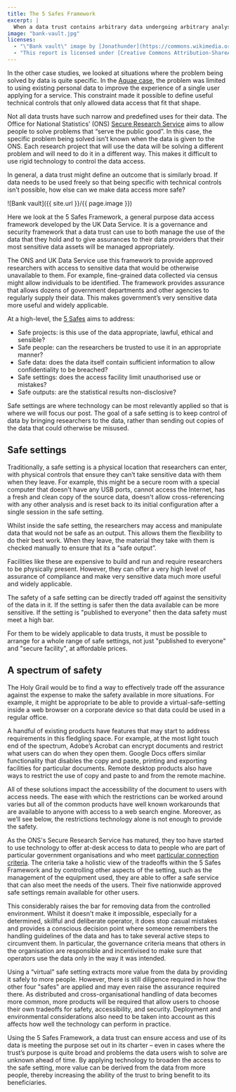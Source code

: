 ```yaml
---
title: The 5 Safes Framework
excerpt: |
  When a data trust contains arbitrary data undergoing arbitrary analysis, it is not always possible or feasible to set up data access mechanisms that are easy to audit, or to perform that audit automatically. The 5 Safes Framework proposes “Safe Settings” where the analysis is brought to the data, rather than the traditional practice of downloading data and analysing it locally. This allows the analysis to be secured and for the results to be audited at the point they leave the control of the trust.
image: "bank-vault.jpg"
licenses:
  - "\"Bank vault\" image by [Jonathunder](https://commons.wikimedia.org/wiki/File:WinonaSavingsBankVault.JPG) used under [CC BY-SA 3.0](https://commons.wikimedia.org/w/index.php?curid=5765999)."
  - "This report is licensed under [Creative Commons Attribution-ShareAlike 4.0 International](https://creativecommons.org/licenses/by-sa/4.0/)."
---
```

In the other case studies, we looked at situations where the problem being solved by data is quite specific. In the [Aquae case](./aquae-model.html), the problem was limited to using existing personal data to improve the experience of a single user applying for a service. This constraint made it possible to define useful technical controls that only allowed data access that fit that shape.

Not all data trusts have such narrow and predefined uses for their data. The Office for National Statistics’ (ONS) [Secure Research Service](https://www.ons.gov.uk/aboutus/whatwedo/paidservices/virtualmicrodatalaboratoryvml) aims to allow people to solve problems that “serve the public good”. In this case, the specific problem being solved isn’t known when the data is given to the ONS. Each research project that will use the data will be solving a different problem and will need to do it in a different way. This makes it difficult to use rigid technology to control the data access.

In general, a data trust might define an outcome that is similarly broad. If data needs to be used freely so that being specific with technical controls isn’t possible, how else can we make data access more safe?

![Bank vault]({{ site.url }}/{{ page.image }})

Here we look at the 5 Safes Framework, a general purpose data access framework developed by the UK Data Service. It is a governance and security framework that a data trust can use to both manage the use of the data that they hold and to give assurances to their data providers that their most sensitive data assets will be managed appropriately.

The ONS and UK Data Service use this framework to provide approved researchers with access to sensitive data that would be otherwise unavailable to them. For example, fine-grained data collected via census might allow individuals to be identified. The framework provides assurance that allows dozens of government departments and other agencies to regularly supply their data. This makes government’s very sensitive data more useful and widely applicable.

At a high-level, the [5 Safes](https://blog.ons.gov.uk/2017/01/27/the-five-safes-data-privacy-at-ons/) aims to address:
* Safe projects: is this use of the data appropriate, lawful, ethical and sensible?
* Safe people: can the researchers be trusted to use it in an appropriate manner?
* Safe data: does the data itself contain sufficient information to allow confidentiality to be breached?
* Safe settings: does the access facility limit unauthorised use or mistakes?
* Safe outputs: are the statistical results non-disclosive?

Safe settings are where technology can be most relevantly applied so that is where we will focus our post. The goal of a safe setting is to keep control of data by bringing researchers to the data, rather than sending out copies of the data that could otherwise be misused.

## Safe settings
Traditionally, a safe setting is a physical location that researchers can enter, with physical controls that ensure they can’t take sensitive data with them when they leave. For example, this might be a secure room with a special computer that doesn't have any USB ports, cannot access the Internet, has a fresh and clean copy of the source data, doesn't allow cross-referencing with any other analysis and is reset back to its initial configuration after a single session in the safe setting.

Whilst inside the safe setting, the researchers may access and manipulate data that would not be safe as an output. This allows them the flexibility to do their best work. When they leave, the material they take with them is checked manually to ensure that its a “safe output”.

Facilities like these are expensive to build and run and require researchers to be physically present. However, they can offer a very high level of assurance of compliance and make very sensitive data much more useful and widely applicable.

The safety of a safe setting can be directly traded off against the sensitivity of the data in it. If the setting is safer then the data available can be more sensitive. If the setting is "published to everyone" then the data safety must meet a high bar.

For them to be widely applicable to data trusts, it must be possible to arrange for a whole range of safe settings, not just "published to everyone" and "secure facility", at affordable prices.

## A spectrum of safety
The Holy Grail would be to find a way to effectively trade off the assurance against the expense to make the safety available in more situations. For example, it might be appropriate to be able to provide a virtual-safe-setting inside a web browser on a corporate device so that data could be used in a regular office.

A handful of existing products have features that may start to address requirements in this fledgling space. For example, at the most light touch end of the spectrum, Adobe’s Acrobat can encrypt documents and restrict what users can do when they open them. Google Docs offers similar functionality that disables the copy and paste, printing and exporting facilities for particular documents. Remote desktop products also have ways to restrict the use of copy and paste to and from the remote machine.

All of these solutions impact the accessibility of the document to users with access needs. The ease with which the restrictions can be worked around varies but all of the common products have well known workarounds that are available to anyone with access to a web search engine. Moreover, as we’ll see below, the restrictions technology alone is not enough to provide the safety.

As the ONS's Secure Research Service has matured, they too have started to use technology to offer at-desk access to data to people who are part of particular government organisations and who meet [particular connection criteria](http://www.bristol.ac.uk/media-library/sites/cmpo/documents/mcivor2018.pdf). The criteria take a holistic view of the tradeoffs within the 5 Safes Framework and by controlling other aspects of the setting, such as the management of the equipment used, they are able to offer a safe service that can also meet the needs of the users. Their five nationwide approved safe settings remain available for other users.

This considerably raises the bar for removing data from the controlled environment. Whilst it doesn't make it impossible, especially for a determined, skillful and deliberate operator, it does stop casual mistakes and provides a conscious decision point where someone remembers the handling guidelines of the data and has to take several active steps to circumvent them. In particular, the governance criteria means that others in the organisation are responsible and incentivised to make sure that operators use the data only in the way it was intended.

Using a “virtual” safe setting extracts more value from the data by providing it safely to more people. However, there is still diligence required in how the other four "safes" are applied and may even raise the assurance required there. As distributed and cross-organisational handling of data becomes more common, more products will be required that allow users to choose their own tradeoffs for safety, accessibility, and security. Deployment and environmental considerations also need to be taken into account as this affects how well the technology can perform in practice.

Using the 5 Safes Framework, a data trust can ensure access and use of its data is meeting the purpose set out in its charter – even in cases where the trust’s purpose is quite broad and problems the data users wish to solve are unknown ahead of time. By applying technology to broaden the access to the safe setting, more value can be derived from the data from more people, thereby increasing the ability of the trust to bring benefit to its beneficiaries.
